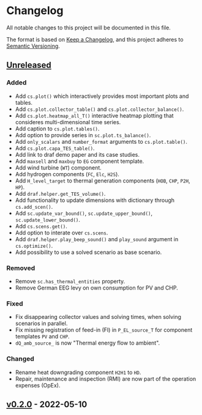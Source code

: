 # Changelog

All notable changes to this project will be documented in this file.

The format is based on [Keep a Changelog](https://keepachangelog.com/en/1.0.0/), and this project adheres to [Semantic Versioning](https://semver.org/spec/v2.0.0.html).

## [Unreleased]

### Added

- Add `cs.plot()` which interactively provides most important plots and tables.
- Add `cs.plot.collector_table()` and `cs.plot.collector_balance()`.
- Add `cs.plot.heatmap_all_T()` interactive heatmap plotting that consideres multi-dimensional time series.
- Add caption to `cs.plot.tables()`.
- Add option to provide series in `sc.plot.ts_balance()`.
- Add `only_scalars` and `number_format` arguments to `cs.plot.table()`.
- Add `cs.plot.capa_TES_table()`.
- Add link to draf demo paper and its case studies.
- Add `maxsell` and `maxbuy` to `EG` component template.
- Add wind turbine (`WT`) component.
- Add hydrogen components (`FC`, `Elc`, `H2S`).
- Add `H_level_target` to thermal generation components (`HOB`, `CHP`, `P2H`, `HP`).
- Add `draf.helper.get_TES_volume()`.
- Add functionality to update dimensions with dictionary through `cs.add_scen()`.
- Add `sc.update_var_bound()`, `sc.update_upper_bound()`, `sc.update_lower_bound()`.
- Add `cs.scens.get()`.
- Add option to interate over `cs.scens`.
- Add `draf.helper.play_beep_sound()` and `play_sound` argument in `cs.optimize()`.
- Add possibility to use a solved scenario as base scenario.

### Removed

- Remove `sc.has_thermal_entities` property.
- Remove German EEG levy on own consumption for PV and CHP.

### Fixed

- Fix disappearing collector values and solving times, when solving scenarios in parallel.
- Fix missing registration of feed-in (FI) in `P_EL_source_T` for component templates `PV` and `CHP`.
- `dQ_amb_source_` is now "Thermal energy flow to ambient".

### Changed

- Rename heat downgrading component `H2H1` to `HD`.
- Repair, maintenance and inspection (RMI) are now part of the operation expenses (OpEx). 

## [v0.2.0] - 2022-05-10

[Unreleased]: https://github.com/DrafProject/draf/compare/v0.2.0...HEAD
[v0.2.0]: https://github.com/DrafProject/draf/releases/tag/v0.2.0
